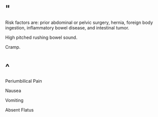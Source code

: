 # "

Risk factors are: prior abdominal or pelvic surgery, hernia, foreign body ingestion, inflammatory bowel disease, and intestinal tumor.

High pitched rushing bowel sound.

Cramp.

# ^

Periumbilical Pain

Nausea

Vomiting

Absent Flatus
